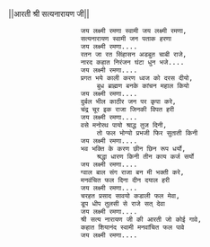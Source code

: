 ||आरती श्री सत्यनारायण जी||

                      जय लक्ष्मी रमणा स्वामी जय लक्ष्मी रमणा,
                      सत्यनारायण स्वामी जन पताक हरणा
                      जय लक्ष्मी रमणा....
                      रतन जा रत सिंहासन अडबुत चाबी राजे,
                      नारद कहात निरंजन घंटा धुन भजे....
                      जय लक्ष्मी रमणा....
                      प्रगत भये काली करण ध्वज को दरस दीयो,
                          बुध ब्राह्मण बनके कांचन महाल कियो
                      जय लक्ष्मी रमणा....
                      दुर्बल भील काठीर जन पर कृपा करे,
                      चंद्र चूर इक राजा जिनकी विपत हरी
                      जय लक्ष्मी रमणा....
                      वसे मनोरथ पायो श्राद्ध तुज दिनी,
                          तो फल भोग्यो प्रभजी फिर सुताती किनी
                      जय लक्ष्मी रमणा....
                      भव भक्ति के करण छीन छिन रूप धर्यो,
                          श्रद्धा धारण किनी तीन काय कर्ज सर्यो
                      जय लक्ष्मी रमणा....
                      ग्वाल बाल संग राजा बन मी भक्ती करे,
                      मनवंचित फल दिना दीन दयाल हरी
                      जय लक्ष्मी रमणा....
                      चरहत प्रसाद सावयो कडाली फल मेवा,
                      डूप धीप तुलसी से राजे सत् देवा
                      जय लक्ष्मी रमणा....
                      श्री सत्य नारायण जी की आरती जो कोई गावे,
                      कहात शियानंद स्वामी मनवांचित फल पावे
                      जय लक्ष्मी रमणा....